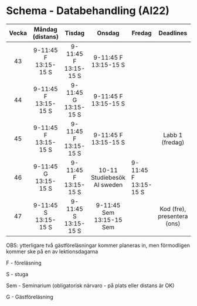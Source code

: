 # Schema - Databehandling (AI22)


| Vecka |     Måndag (distans)      |          Tisdag           |            Onsdag             | Fredag                    |          Deadlines          |
| :---: | :-----------------------: | :-----------------------: | :---------------------------: | ------------------------- | :-------------------------: |
|  43   | 9-11:45 F <br> 13:15-15 S | 9-11:45 F <br> 13:15-15 S |   9-11:45 F <br> 13:15-15 S   |                           |                             |
|  44   | 9-11:45 F <br> 13:15-15 S | 9-11:45 G <br> 13:15-15 S |   9-11:45 F <br> 13:15-15 S   |                           |                             |
|  45   | 9-11:45 F <br> 13:15-15 S | 9-11:45 F <br> 13:15-15 S |   9-11:45 F <br> 13:15-15 S   |                           |       Labb 1 (fredag)       |
|  46   | 9-11:45 G <br> 13:15-15 S | 9-11:45 F <br> 13:15-15 S |  10-11 Studiebesök AI sweden  | 9-11:45 F <br> 13:15-15 S |                             |
|  47   | 9-11:45 S <br> 13:15-15 S | 9-11:45 S <br> 13:15-15 S | 9-11:45 Sem <br> 13:15-15 Sem |                           | Kod (fre), presentera (ons) |


OBS: ytterligare två gästföreläsningar kommer planeras in, men förmodligen kommer ske på en av lektionsdagarna

F - föreläsning

S - stuga

Sem - Seminarium (obligatorisk närvaro - på plats eller distans är OK)

G - Gästföreläsning
